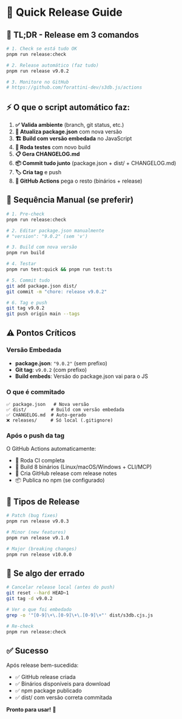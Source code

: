# 🚀 Quick Release Guide

## 🎯 TL;DR - Release em 3 comandos

```bash
# 1. Check se está tudo OK
pnpm run release:check

# 2. Release automático (faz tudo)
pnpm run release v9.0.2

# 3. Monitore no GitHub
# https://github.com/forattini-dev/s3db.js/actions
```

## ⚡ O que o script automático faz:

1. **✅ Valida ambiente** (branch, git status, etc.)
2. **📝 Atualiza package.json** com nova versão
3. **🏗️ Build com versão embedada** no JavaScript
4. **🧪 Roda testes** com novo build
5. **📋 Gera CHANGELOG.md**
6. **📦 Commit tudo junto** (package.json + dist/ + CHANGELOG.md)
7. **🏷️ Cria tag** e push
8. **🚀 GitHub Actions** pega o resto (binários + release)

## 🔄 Sequência Manual (se preferir)

```bash
# 1. Pre-check
pnpm run release:check

# 2. Editar package.json manualmente
# "version": "9.0.2" (sem 'v')

# 3. Build com nova versão
pnpm run build

# 4. Testar
pnpm run test:quick && pnpm run test:ts

# 5. Commit tudo
git add package.json dist/
git commit -m "chore: release v9.0.2"

# 6. Tag e push
git tag v9.0.2
git push origin main --tags
```

## ⚠️ Pontos Críticos

### Versão Embedada
- **package.json**: `"9.0.2"` (sem prefixo)
- **Git tag**: `v9.0.2` (com prefixo)
- **Build embeds**: Versão do package.json vai para o JS

### O que é commitado
```
✅ package.json   # Nova versão
✅ dist/         # Build com versão embedada
✅ CHANGELOG.md  # Auto-gerado
❌ releases/     # Só local (.gitignore)
```

### Após o push da tag
O GitHub Actions automaticamente:
- 🧪 Roda CI completa
- 🔨 Build 8 binários (Linux/macOS/Windows + CLI/MCP)
- 🎉 Cria GitHub release com release notes
- 📦 Publica no npm (se configurado)

## 🎯 Tipos de Release

```bash
# Patch (bug fixes)
pnpm run release v9.0.3

# Minor (new features)
pnpm run release v9.1.0

# Major (breaking changes)  
pnpm run release v10.0.0
```

## 🚨 Se algo der errado

```bash
# Cancelar release local (antes do push)
git reset --hard HEAD~1
git tag -d v9.0.2

# Ver o que foi embedado
grep -o '"[0-9]\+\.[0-9]\+\.[0-9]\+"' dist/s3db.cjs.js

# Re-check
pnpm run release:check
```

## ✅ Sucesso

Após release bem-sucedida:
- ✅ GitHub release criada
- ✅ Binários disponíveis para download
- ✅ npm package publicado
- ✅ dist/ com versão correta commitada

**Pronto para usar!** 🎉